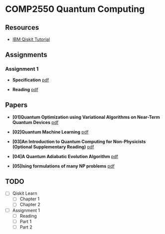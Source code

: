 # COMP2550 Quantum Computing

## Resources

* [IBM Qiskit Tutorial](https://qiskit.org/textbook/preface.html)

## Assignments

### Assignment 1

* **Specification** [pdf](https://github.com/xianghao-wang/comp2550-quantum-computing/blob/78127b0167504c45a635d0cdfecd38d2dd4f820c/assignments/assginment1/COMP2550%20Assignment%201%20(2022).pdf)

* **Reading** [pdf](https://github.com/xianghao-wang/comp2550-quantum-computing/blob/78127b0167504c45a635d0cdfecd38d2dd4f820c/assignments/assginment1/Variational%20quantum%20algorithms.pdf)

## Papers

* **[01]Quantum Optimization using Variational Algorithms on Near-Term Quantum Devices** [pdf](https://github.com/xianghao-wang/comp2550-quantum-computing/blob/28467673154f99732d2e7e7204b57b841cdf9cac/papers/%5B01%5DQuantum%20Optimization%20using%20Variational%20Algorithms%20on%20Near-Term%20Quantum%20Devices.pdf)

* **[02]Quantum Machine Learning** [pdf](https://github.com/xianghao-wang/comp2550-quantum-computing/blob/28467673154f99732d2e7e7204b57b841cdf9cac/papers/%5B02%5DQuantum%20Machine%20Learning.pdf)

* **[03]An Introduction to Quantum Computing for Non-Physicists (Optional Supplementary Reading)** [pdf](https://github.com/xianghao-wang/comp2550-quantum-computing/blob/16a2dd593f05dc79f5d4bb90975787f20e363903/papers/%5B03%5DAn%20Introduction%20to%20Quantum%20Computing%20for%20Non-Physicists%20(Optional%20Supplementary%20Reading).pdf)

* **[04]A Quantum Adiabatic Evolution Algorithm** [pdf](https://github.com/xianghao-wang/comp2550-quantum-computing/blob/16a2dd593f05dc79f5d4bb90975787f20e363903/papers/%5B04%5DA%20Quantum%20Adiabatic%20Evolution%20Algorithm.pdf)

* **[05]Ising formulations of many NP problems** [pdf](https://github.com/xianghao-wang/comp2550-quantum-computing/blob/16a2dd593f05dc79f5d4bb90975787f20e363903/papers/%5B05%5DIsing%20formulations%20of%20many%20NP%20problems.pdf)

## TODO
* [ ] Qiskit Learn
    * [ ] Chapter 1
    * [ ] Chapter 2

* [ ] Assignment 1
    * [ ] Reading
    * [ ] Part 1
    * [ ] Part 2